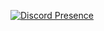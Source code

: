 [![Discord Presence](https://lanyard-profile-readme.vercel.app/api/784677560524996638)](https://discord.com/users/784677560524996638)
